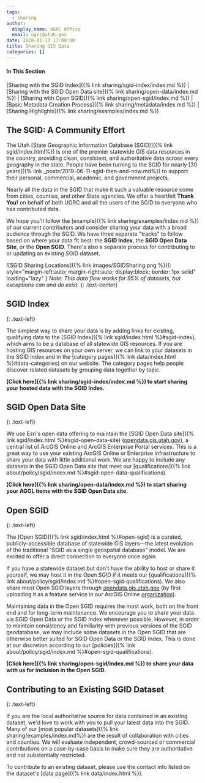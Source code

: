 ```yaml
---
tags:
  - sharing
author:
  display_name: UGRC Office
  email: ugrc@utah.gov
date: 2020-01-13 17:00:00
title: Sharing GIS Data
categories: []
---
```


#### In This Section

[Sharing with the SGID Index]({% link sharing/sgid-index/index.md %}) | [Sharing with the SGID Open Data site]({% link sharing/open-data/index.md %}) | [Sharing with Open SGID]({% link sharing/open-sgid/index.md %}) | [Basic Metadata Creation Process]({% link sharing/metadata/index.md %}) | [Sharing Highlights]({% link sharing/examples/index.md %})

## The SGID: A Community Effort

The Utah [State Geographic Information Database (SGID)]({% link sgid/index.html%}) is one of the premier statewide GIS data resources in the country, providing clean, consistent, and authoritative data across every geography in the state. People have been turning to the SGID for nearly [30 years]({% link _posts/2019-06-11-sgid-then-and-now.md%}) to support their personal, commercial, academic, and government projects.

Nearly all the data in the SGID that make it such a valuable resource come from cities, counties, and other State agencies. We offer a heartfelt **Thank You!** on behalf of both UGRC and all the users of the SGID to everyone who has contributed data.

We hope you'll follow the [example]({% link sharing/examples/index.md %}) of our current contributors and consider sharing your data with a broad audience through the SGID. We have three separate "tracks" to follow based on where your data fit best: the **SGID Index**, the **SGID Open Data Site**, or the **Open SGID**. There's also a separate process for contributing to or updating an existing SGID dataset.

![SGID Sharing Locations]({% link images/SGIDSharing.png %}){: style="margin-left:auto; margin-right:auto; display:block; border: 1px solid" loading="lazy" }
_Note: This data flow works for 95% of datasets, but exceptions can and do exist._
{: .text-center}

## SGID Index
{: .text-left}

The simplest way to share your data is by adding links for existing, qualifying data to the [SGID Index]({% link sgid/index.html %}#sgid-index), which aims to be a database of all statewide GIS resources. If you are hosting GIS resources on your own server, we can link to your datasets in the SGID Index and in the [category pages]({% link data/index.html %}#data-categories) on our website. The category pages help people discover related datasets by grouping data together by topic.

**[Click here]({% link sharing/sgid-index/index.md %}) to start sharing your hosted data with the SGID Index.**

## SGID Open Data Site
{: .text-left}

We use Esri's open data offering to maintain the [SGID Open Data site]({% link sgid/index.html %}#sgid-open-data-site) ([opendata.gis.utah.gov](https://opendata.gis.utah.gov)), a central list of ArcGIS Online and ArcGIS Enterprise Portal services. This is a great way to use your existing ArcGIS Online or Enterprise infrastructure to share your data with little additional work. We are happy to include any datasets in the SGID Open Data site that meet our [qualifications]({% link about/policy/sgid/index.md %}#sgid-open-data-qualifications).

**[Click here]({% link sharing/open-data/index.md %}) to start sharing your AGOL items with the SGID Open Data site.**

## Open SGID
{: .text-left}

The [Open SGID]({% link sgid/index.html %}#open-sgid) is a curated, publicly-accessible database of statewide GIS layers—the latest evolution of the traditional "SGID as a single geospatial database" model. We are excited to offer a direct connection to everyone once again.

If you have a statewide dataset but don't have the ability to host or share it yourself, we may host it in the Open SGID if it meets our [qualifications]({% link about/policy/sgid/index.md %}#open-sgid-qualifications). We also share most Open SGID layers through [opendata.gis.utah.gov](https://opendata.gis.utah.gov) (by first uploading it as a feature service in our ArcGIS Online [organization](https://utah.maps.arcgis.com)).

Maintaining data in the Open SGID requires the most work, both on the front end and for long-term maintenance. We encourage you to share your data via SGID Open Data or the SGID Index whenever possible. However, in order to maintain consistency and familiarity with previous versions of the SGID geodatabase, we may include some datasets in the Open SGID that are otherwise better suited for SGID Open Data or the SGID Index. This is done at our discretion according to our [policies]({% link about/policy/sgid/index.md %}#open-sgid-qualifications).

**[Click here]({% link sharing/open-sgid/index.md %}) to share your data with us for inclusion in the Open SGID.**

## Contributing to an Existing SGID Dataset
{: .text-left}

If you are the local authoritative source for data contained in an existing dataset, we'd love to work with you to pull your latest data into the SGID. Many of our [most popular datasets]({% link sharing/examples/index.md%}) are the result of collaboration with cities and counties. We will evaluate independent, crowd-sourced or commercial contributions on a case-by-case basis to make sure they are authoritative and not substantially restricted.

To contribute to an existing dataset, please use the contact info listed on the dataset's [data page]({% link data/index.html %}).
